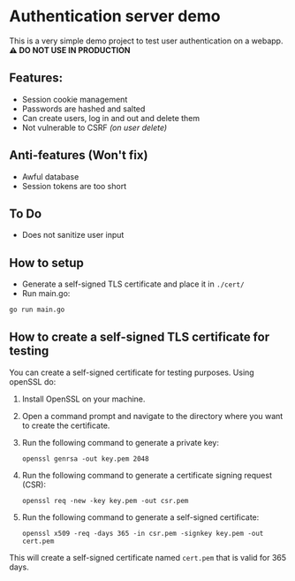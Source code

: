 # Authentication server demo

This is a very simple demo project to test user authentication on a webapp. **⚠️ DO NOT USE IN PRODUCTION**

## Features:
   - Session cookie management
   - Passwords are hashed and salted
   - Can create users, log in and out and delete them
   - Not vulnerable to CSRF *(on user delete)*

## Anti-features (Won't fix)
   - Awful database
   - Session tokens are too short

## To Do
   - Does not sanitize user input

## How to setup
   - Generate a self-signed TLS certificate and place it in `./cert/`
   - Run main.go: 
   ``` bash
   go run main.go
   ```

## How to create a self-signed TLS certificate for testing

You can create a self-signed certificate for testing purposes. Using openSSL do:

1. Install OpenSSL on your machine.
2. Open a command prompt and navigate to the directory where you want to create the certificate.
3. Run the following command to generate a private key:

   ```
   openssl genrsa -out key.pem 2048
   ```

4. Run the following command to generate a certificate signing request (CSR):

   ```
   openssl req -new -key key.pem -out csr.pem
   ```

5. Run the following command to generate a self-signed certificate:

   ```
   openssl x509 -req -days 365 -in csr.pem -signkey key.pem -out cert.pem
   ```

This will create a self-signed certificate named `cert.pem` that is valid for 365 days.